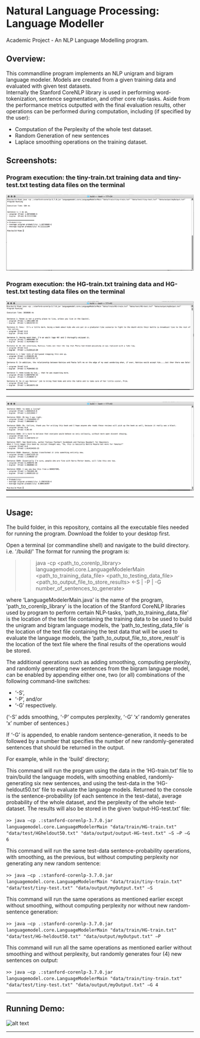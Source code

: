 # Natural Language Processing: Language Modeller

Academic Project - An NLP Language Modelling program.

## Overview:

This commandline program implements an NLP unigram and bigram language modeler.  Models are created from a given training data and evaluated with given test datasets.  
Internally the Stanford CoreNLP library is used in performing word-tokenization, sentence segmentation, and other core nlp-tasks. Aside from the performance metrics outputted with the final evaluation results, other operations can be performed during computation, including (if specified by the user):

- Computation of the Perplexity of the whole test dataset.
- Random Generation of new sentences
- Laplace smoothing operations on the training dataset.


## Screenshots:


### Program execution: the tiny-train.txt training data and tiny-test.txt testing data files on the terminal

![alt text](https://github.com/davidolorundare/image-repo/blob/master/language-modeler-images/tiny-execution.png "NLP Language Modelling program running with training and testing data files on the terminal")



### Program execution: the HG-train.txt training data and HG-test.txt testing data files on the terminal

![alt text](https://github.com/davidolorundare/image-repo/blob/master/language-modeler-images/hg-execution1.png "NLP Language Modelling program running with training and testing data files on the terminal")

---

![alt text](https://github.com/davidolorundare/image-repo/blob/master/language-modeler-images/hg-execution2.png "NLP Language Modelling program running with training and testing data files on the terminal")

---


## Usage:

The build folder, in this repository, contains all the executable files needed for running the program. Download the folder to your desktop first.

Open a terminal (or commandline shell) and navigate to the build directory. i.e. '/build/'
The format for running the program is:

>> java -cp <path_to_corenlp_library> languagemodel.core.LanguageModelerMain <path_to_training_data_file> <path_to_testing_data_file> <path_to_output_file_to_store_results> <-S | -P | -G
number_of_sentences_to_generate>

where ‘LanguageModelerMain.java’ is the name of the program, 'path_to_corenlp_library' is the location of the Stanford CoreNLP libraries used by program to perform certain NLP-tasks, ‘path_to_training_data_file’ is the location of the text file containing the training data to be used to build the unigram and bigram language models, the ‘path_to_testing_data_file’ is the location of the text file containing the test data that will be used to evaluate the language models, the ‘path_to_output_file_to_store_result’ is the location of the text file where the final results of the operations would be stored.

The additional operations such as adding smoothing, computing perplexity, and randomly generating new sentences from the bigram language model, can be enabled by appending either one, two (or all) combinations of the following command-line switches:

- ‘-S’, 
- ‘-P’, and/or 
- ‘-G’ respectively.

(‘-S’ adds smoothing, ‘-P’ computes perplexity, ‘-G’ ‘x’ randomly generates ‘x’ number of sentences.)

If ‘-G’ is appended, to enable random sentence-generation, it needs to be followed
by a number that specifies the number of new randomly-generated sentences that should be returned in the output. 


For example, while in the 'build' directory;

This command will run the program using the data in the ‘HG-train.txt’ file to train/build the language models, with smoothing enabled, randomly-generating six new sentences, and using the test-data in the ‘HG-heldout50.txt’ file to evaluate the language models. 
Returned to the console is the sentence-probability (of each sentence in the test-data), average probability of the whole dataset, and the perplexity of the whole test-dataset. The results will also be stored in the given ‘output-HG-test.txt’ file:

```>> java –cp .:stanford-corenlp-3.7.0.jar languagemodel.core.LanguageModelerMain "data/train/HG-train.txt" "data/test/HGheldout50.txt" "data/output/output-HG-test.txt" –S –P –G 6```



This command will run the same test-data sentence-probability operations, with smoothing, as the previous, but without computing perplexity nor generating any new random sentence:

```>> java –cp .:stanford-corenlp-3.7.0.jar languagemodel.core.LanguageModelerMain "data/train/tiny-train.txt" "data/test/tiny-test.txt" "data/output/myOutput.txt" –S```



This command will run the same operations as mentioned earlier except without smoothing,
without computing perplexity nor without new random-sentence generation:

```>> java –cp .:stanford-corenlp-3.7.0.jar languagemodel.core.LanguageModelerMain "data/train/HG-train.txt" "data/test/HG-heldout50.txt" "data/output/myOutput.txt" –P```



This command will run all the same operations as mentioned earlier without smoothing and without perplexity, but randomly generates four (4) new sentences on output: 

```>> java –cp .:stanford-corenlp-3.7.0.jar languagemodel.core.LanguageModelerMain "data/train/tiny-train.txt" "data/test/tiny-test.txt" "data/output/myOutput.txt" –G 4```


 

---

## Running Demo:

![alt text](https://media.giphy.com/media/xUNd9PG4okMXFuzrtC/giphy.gif "program running in terminal")

---

